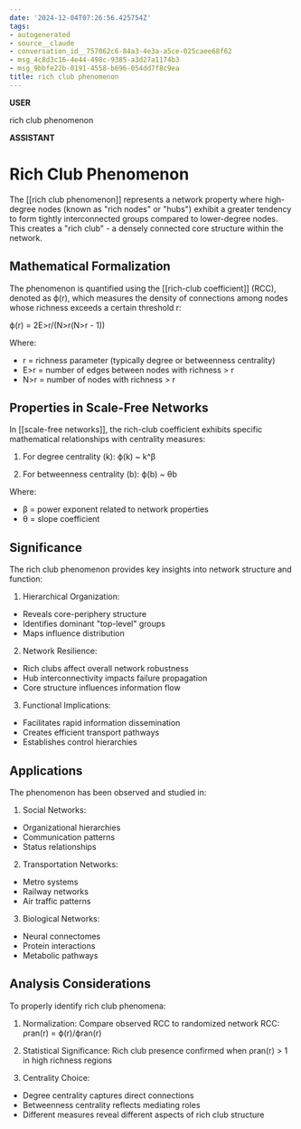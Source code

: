 ```yaml
---
date: '2024-12-04T07:26:56.425754Z'
tags:
- autogenerated
- source__claude
- conversation_id__757062c6-84a3-4e3a-a5ce-025caee68f62
- msg_4c8d3c16-4e44-498c-9385-a3d27a1174b3
- msg_9bbfe22b-0191-4558-b696-054dd7f8c9ea
title: rich club phenomenon
---
```



**USER**

rich club phenomenon


**ASSISTANT**

# Rich Club Phenomenon

The [[rich club phenomenon]] represents a network property where high-degree nodes (known as "rich nodes" or "hubs") exhibit a greater tendency to form tightly interconnected groups compared to lower-degree nodes. This creates a "rich club" - a densely connected core structure within the network.

## Mathematical Formalization

The phenomenon is quantified using the [[rich-club coefficient]] (RCC), denoted as ϕ(r), which measures the density of connections among nodes whose richness exceeds a certain threshold r:

ϕ(r) = 2E>r/(N>r(N>r - 1))

Where:
- r = richness parameter (typically degree or betweenness centrality)
- E>r = number of edges between nodes with richness > r
- N>r = number of nodes with richness > r

## Properties in Scale-Free Networks

In [[scale-free networks]], the rich-club coefficient exhibits specific mathematical relationships with centrality measures:

1. For degree centrality (k):
ϕ(k) ~ k^β

2. For betweenness centrality (b):
ϕ(b) ~ θb

Where:
- β = power exponent related to network properties
- θ = slope coefficient

## Significance

The rich club phenomenon provides key insights into network structure and function:

1. Hierarchical Organization:
- Reveals core-periphery structure
- Identifies dominant "top-level" groups
- Maps influence distribution

2. Network Resilience:
- Rich clubs affect overall network robustness
- Hub interconnectivity impacts failure propagation
- Core structure influences information flow

3. Functional Implications:
- Facilitates rapid information dissemination
- Creates efficient transport pathways
- Establishes control hierarchies

## Applications

The phenomenon has been observed and studied in:

1. Social Networks:
- Organizational hierarchies
- Communication patterns
- Status relationships

2. Transportation Networks:
- Metro systems
- Railway networks
- Air traffic patterns

3. Biological Networks:
- Neural connectomes
- Protein interactions
- Metabolic pathways

## Analysis Considerations

To properly identify rich club phenomena:

1. Normalization:
Compare observed RCC to randomized network RCC:
ρran(r) = ϕ(r)/ϕran(r)

2. Statistical Significance:
Rich club presence confirmed when ρran(r) > 1 in high richness regions

3. Centrality Choice:
- Degree centrality captures direct connections
- Betweenness centrality reflects mediating roles
- Different measures reveal different aspects of rich club structure